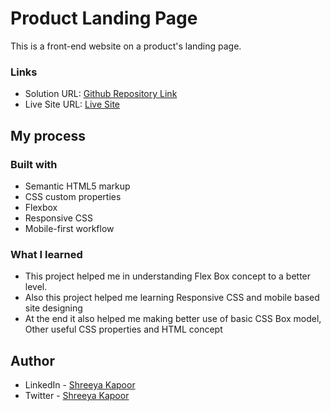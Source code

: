 # Product Landing Page
This is a front-end website on a product's landing page.

### Links

- Solution URL: [Github Repository Link](https://github.com/shreeyakapoor190/Product-Landing-Page.git)
- Live Site URL: [Live Site](https://fcc-product-landing-page-origianl-trombones.netlify.app/)

## My process

### Built with

- Semantic HTML5 markup
- CSS custom properties
- Flexbox
- Responsive CSS
- Mobile-first workflow

### What I learned

- This project helped me in understanding Flex Box concept to a better level.
- Also this project helped me learning Responsive CSS and mobile based site designing
- At the end it also helped me making better use of basic CSS Box model, Other useful CSS properties and HTML   concept

## Author

- LinkedIn - [Shreeya Kapoor](https://www.linkedin.com/in/shreeya-kapoor-0512/)
- Twitter - [Shreeya Kapoor](https://twitter.com/shreeya_kapoor)
